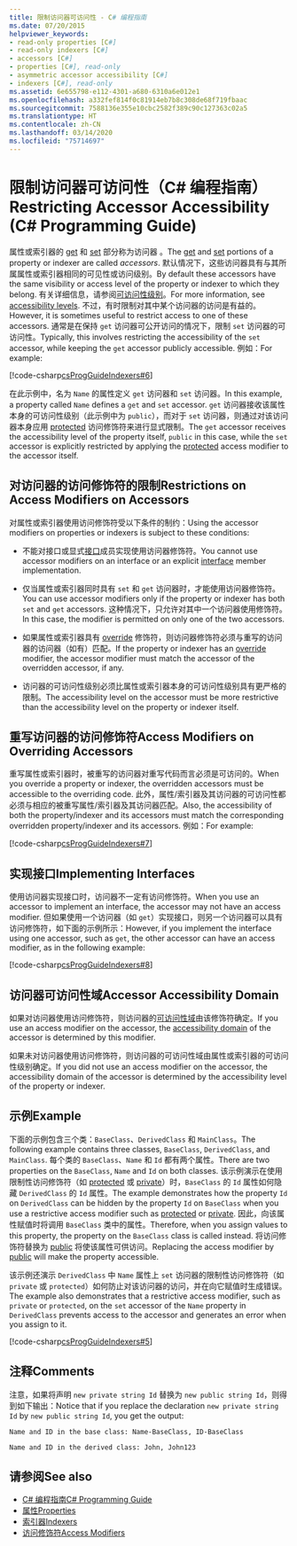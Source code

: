 ```yaml
---
title: 限制访问器可访问性 - C# 编程指南
ms.date: 07/20/2015
helpviewer_keywords:
- read-only properties [C#]
- read-only indexers [C#]
- accessors [C#]
- properties [C#], read-only
- asymmetric accessor accessibility [C#]
- indexers [C#], read-only
ms.assetid: 6e655798-e112-4301-a680-6310a6e012e1
ms.openlocfilehash: a332fef814f0c81914eb7b8c308de68f719fbaac
ms.sourcegitcommit: 7588136e355e10cbc2582f389c90c127363c02a5
ms.translationtype: HT
ms.contentlocale: zh-CN
ms.lasthandoff: 03/14/2020
ms.locfileid: "75714697"
---
```

# <a name="restricting-accessor-accessibility-c-programming-guide"></a><span data-ttu-id="83a35-102">限制访问器可访问性（C# 编程指南）</span><span class="sxs-lookup"><span data-stu-id="83a35-102">Restricting Accessor Accessibility (C# Programming Guide)</span></span>
<span data-ttu-id="83a35-103">属性或索引器的 [get](../../language-reference/keywords/get.md) 和 [set](../../language-reference/keywords/set.md) 部分称为访问器  。</span><span class="sxs-lookup"><span data-stu-id="83a35-103">The [get](../../language-reference/keywords/get.md) and [set](../../language-reference/keywords/set.md) portions of a property or indexer are called *accessors*.</span></span> <span data-ttu-id="83a35-104">默认情况下，这些访问器具有与其所属属性或索引器相同的可见性或访问级别。</span><span class="sxs-lookup"><span data-stu-id="83a35-104">By default these accessors have the same visibility or access level of the property or indexer to which they belong.</span></span> <span data-ttu-id="83a35-105">有关详细信息，请参阅[可访问性级别](../../language-reference/keywords/accessibility-levels.md)。</span><span class="sxs-lookup"><span data-stu-id="83a35-105">For more information, see [accessibility levels](../../language-reference/keywords/accessibility-levels.md).</span></span> <span data-ttu-id="83a35-106">不过，有时限制对其中某个访问器的访问是有益的。</span><span class="sxs-lookup"><span data-stu-id="83a35-106">However, it is sometimes useful to restrict access to one of these accessors.</span></span> <span data-ttu-id="83a35-107">通常是在保持 `get` 访问器可公开访问的情况下，限制 `set` 访问器的可访问性。</span><span class="sxs-lookup"><span data-stu-id="83a35-107">Typically, this involves restricting the accessibility of the `set` accessor, while keeping the `get` accessor publicly accessible.</span></span> <span data-ttu-id="83a35-108">例如：</span><span class="sxs-lookup"><span data-stu-id="83a35-108">For example:</span></span>  
  
 [!code-csharp[csProgGuideIndexers#6](~/samples/snippets/csharp/VS_Snippets_VBCSharp/csProgGuideIndexers/CS/Indexers.cs#6)]  
  
 <span data-ttu-id="83a35-109">在此示例中，名为 `Name` 的属性定义 `get` 访问器和 `set` 访问器。</span><span class="sxs-lookup"><span data-stu-id="83a35-109">In this example, a property called `Name` defines a `get` and `set` accessor.</span></span> <span data-ttu-id="83a35-110">`get` 访问器接收该属性本身的可访问性级别（此示例中为 `public`），而对于 `set` 访问器，则通过对该访问器本身应用 [protected](../../language-reference/keywords/protected.md) 访问修饰符来进行显式限制。</span><span class="sxs-lookup"><span data-stu-id="83a35-110">The `get` accessor receives the accessibility level of the property itself, `public` in this case, while the `set` accessor is explicitly restricted by applying the [protected](../../language-reference/keywords/protected.md) access modifier to the accessor itself.</span></span>  
  
## <a name="restrictions-on-access-modifiers-on-accessors"></a><span data-ttu-id="83a35-111">对访问器的访问修饰符的限制</span><span class="sxs-lookup"><span data-stu-id="83a35-111">Restrictions on Access Modifiers on Accessors</span></span>  
 <span data-ttu-id="83a35-112">对属性或索引器使用访问修饰符受以下条件的制约：</span><span class="sxs-lookup"><span data-stu-id="83a35-112">Using the accessor modifiers on properties or indexers is subject to these conditions:</span></span>  
  
- <span data-ttu-id="83a35-113">不能对接口或显式[接口](../../language-reference/keywords/interface.md)成员实现使用访问器修饰符。</span><span class="sxs-lookup"><span data-stu-id="83a35-113">You cannot use accessor modifiers on an interface or an explicit [interface](../../language-reference/keywords/interface.md) member implementation.</span></span>  
  
- <span data-ttu-id="83a35-114">仅当属性或索引器同时具有 `set` 和 `get` 访问器时，才能使用访问器修饰符。</span><span class="sxs-lookup"><span data-stu-id="83a35-114">You can use accessor modifiers only if the property or indexer has both `set` and `get` accessors.</span></span> <span data-ttu-id="83a35-115">这种情况下，只允许对其中一个访问器使用修饰符。</span><span class="sxs-lookup"><span data-stu-id="83a35-115">In this case, the modifier is permitted on only one of the two accessors.</span></span>  
  
- <span data-ttu-id="83a35-116">如果属性或索引器具有 [override](../../language-reference/keywords/override.md) 修饰符，则访问器修饰符必须与重写的访问器的访问器（如有）匹配。</span><span class="sxs-lookup"><span data-stu-id="83a35-116">If the property or indexer has an [override](../../language-reference/keywords/override.md) modifier, the accessor modifier must match the accessor of the overridden accessor, if any.</span></span>  
  
- <span data-ttu-id="83a35-117">访问器的可访问性级别必须比属性或索引器本身的可访问性级别具有更严格的限制。</span><span class="sxs-lookup"><span data-stu-id="83a35-117">The accessibility level on the accessor must be more restrictive than the accessibility level on the property or indexer itself.</span></span>  
  
## <a name="access-modifiers-on-overriding-accessors"></a><span data-ttu-id="83a35-118">重写访问器的访问修饰符</span><span class="sxs-lookup"><span data-stu-id="83a35-118">Access Modifiers on Overriding Accessors</span></span>  
 <span data-ttu-id="83a35-119">重写属性或索引器时，被重写的访问器对重写代码而言必须是可访问的。</span><span class="sxs-lookup"><span data-stu-id="83a35-119">When you override a property or indexer, the overridden accessors must be accessible to the overriding code.</span></span> <span data-ttu-id="83a35-120">此外，属性/索引器及其访问器的可访问性都必须与相应的被重写属性/索引器及其访问器匹配。</span><span class="sxs-lookup"><span data-stu-id="83a35-120">Also, the accessibility of both the property/indexer and its accessors must match the corresponding overridden property/indexer and its accessors.</span></span> <span data-ttu-id="83a35-121">例如：</span><span class="sxs-lookup"><span data-stu-id="83a35-121">For example:</span></span>  
  
 [!code-csharp[csProgGuideIndexers#7](~/samples/snippets/csharp/VS_Snippets_VBCSharp/csProgGuideIndexers/CS/Indexers.cs#7)]  
  
## <a name="implementing-interfaces"></a><span data-ttu-id="83a35-122">实现接口</span><span class="sxs-lookup"><span data-stu-id="83a35-122">Implementing Interfaces</span></span>  
 <span data-ttu-id="83a35-123">使用访问器实现接口时，访问器不一定有访问修饰符。</span><span class="sxs-lookup"><span data-stu-id="83a35-123">When you use an accessor to implement an interface, the accessor may not have an access modifier.</span></span> <span data-ttu-id="83a35-124">但如果使用一个访问器（如 `get`）实现接口，则另一个访问器可以具有访问修饰符，如下面的示例所示：</span><span class="sxs-lookup"><span data-stu-id="83a35-124">However, if you implement the interface using one accessor, such as `get`, the other accessor can have an access modifier, as in the following example:</span></span>  
  
 [!code-csharp[csProgGuideIndexers#8](~/samples/snippets/csharp/VS_Snippets_VBCSharp/csProgGuideIndexers/CS/Indexers.cs#8)]  
  
## <a name="accessor-accessibility-domain"></a><span data-ttu-id="83a35-125">访问器可访问性域</span><span class="sxs-lookup"><span data-stu-id="83a35-125">Accessor Accessibility Domain</span></span>  
 <span data-ttu-id="83a35-126">如果对访问器使用访问修饰符，则访问器的[可访问性域](../../language-reference/keywords/accessibility-domain.md)由该修饰符确定。</span><span class="sxs-lookup"><span data-stu-id="83a35-126">If you use an access modifier on the accessor, the [accessibility domain](../../language-reference/keywords/accessibility-domain.md) of the accessor is determined by this modifier.</span></span>  
  
 <span data-ttu-id="83a35-127">如果未对访问器使用访问修饰符，则访问器的可访问性域由属性或索引器的可访问性级别确定。</span><span class="sxs-lookup"><span data-stu-id="83a35-127">If you did not use an access modifier on the accessor, the accessibility domain of the accessor is determined by the accessibility level of the property or indexer.</span></span>  
  
## <a name="example"></a><span data-ttu-id="83a35-128">示例</span><span class="sxs-lookup"><span data-stu-id="83a35-128">Example</span></span>  
 <span data-ttu-id="83a35-129">下面的示例包含三个类：`BaseClass`、`DerivedClass` 和 `MainClass`。</span><span class="sxs-lookup"><span data-stu-id="83a35-129">The following example contains three classes, `BaseClass`, `DerivedClass`, and `MainClass`.</span></span> <span data-ttu-id="83a35-130">每个类的 `BaseClass`、`Name` 和 `Id` 都有两个属性。</span><span class="sxs-lookup"><span data-stu-id="83a35-130">There are two properties on the `BaseClass`, `Name` and `Id` on both classes.</span></span> <span data-ttu-id="83a35-131">该示例演示在使用限制性访问修饰符（如 [protected](../../language-reference/keywords/protected.md) 或 [private](../../language-reference/keywords/private.md)）时，`BaseClass` 的 `Id` 属性如何隐藏 `DerivedClass` 的 `Id` 属性。</span><span class="sxs-lookup"><span data-stu-id="83a35-131">The example demonstrates how the property `Id` on `DerivedClass` can be hidden by the property `Id` on `BaseClass` when you use a restrictive access modifier such as [protected](../../language-reference/keywords/protected.md) or [private](../../language-reference/keywords/private.md).</span></span> <span data-ttu-id="83a35-132">因此，向该属性赋值时将调用 `BaseClass` 类中的属性。</span><span class="sxs-lookup"><span data-stu-id="83a35-132">Therefore, when you assign values to this property, the property on the `BaseClass` class is called instead.</span></span> <span data-ttu-id="83a35-133">将访问修饰符替换为 [public](../../language-reference/keywords/public.md) 将使该属性可供访问。</span><span class="sxs-lookup"><span data-stu-id="83a35-133">Replacing the access modifier by [public](../../language-reference/keywords/public.md) will make the property accessible.</span></span>  
  
 <span data-ttu-id="83a35-134">该示例还演示 `DerivedClass` 中 `Name` 属性上 `set` 访问器的限制性访问修饰符（如 `private` 或 `protected`）如何防止对该访问器的访问，并在向它赋值时生成错误。</span><span class="sxs-lookup"><span data-stu-id="83a35-134">The example also demonstrates that a restrictive access modifier, such as `private` or `protected`, on the `set` accessor of the `Name` property in `DerivedClass` prevents access to the accessor and generates an error when you assign to it.</span></span>  
  
 [!code-csharp[csProgGuideIndexers#5](~/samples/snippets/csharp/VS_Snippets_VBCSharp/csProgGuideIndexers/CS/Indexers.cs#5)]  
  
## <a name="comments"></a><span data-ttu-id="83a35-135">注释</span><span class="sxs-lookup"><span data-stu-id="83a35-135">Comments</span></span>  
 <span data-ttu-id="83a35-136">注意，如果将声明 `new private string Id` 替换为 `new public string Id`，则得到如下输出：</span><span class="sxs-lookup"><span data-stu-id="83a35-136">Notice that if you replace the declaration `new private string Id` by `new public string Id`, you get the output:</span></span>  
  
 `Name and ID in the base class: Name-BaseClass, ID-BaseClass`  
  
 `Name and ID in the derived class: John, John123`  
  
## <a name="see-also"></a><span data-ttu-id="83a35-137">请参阅</span><span class="sxs-lookup"><span data-stu-id="83a35-137">See also</span></span>

- [<span data-ttu-id="83a35-138">C# 编程指南</span><span class="sxs-lookup"><span data-stu-id="83a35-138">C# Programming Guide</span></span>](../index.md)
- [<span data-ttu-id="83a35-139">属性</span><span class="sxs-lookup"><span data-stu-id="83a35-139">Properties</span></span>](./properties.md)
- [<span data-ttu-id="83a35-140">索引器</span><span class="sxs-lookup"><span data-stu-id="83a35-140">Indexers</span></span>](../indexers/index.md)
- [<span data-ttu-id="83a35-141">访问修饰符</span><span class="sxs-lookup"><span data-stu-id="83a35-141">Access Modifiers</span></span>](./access-modifiers.md)

